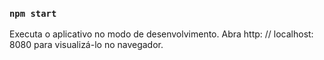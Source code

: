 
### `npm start`

Executa o aplicativo no modo de desenvolvimento.
Abra http: // localhost: 8080 para visualizá-lo no navegador.



